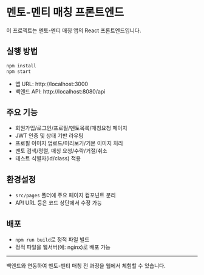 # 멘토-멘티 매칭 프론트엔드

이 프로젝트는 멘토-멘티 매칭 앱의 React 프론트엔드입니다.

## 실행 방법

```bash
npm install
npm start
```

- 앱 URL: http://localhost:3000
- 백엔드 API: http://localhost:8080/api

## 주요 기능
- 회원가입/로그인/프로필/멘토목록/매칭요청 페이지
- JWT 인증 및 상태 기반 라우팅
- 프로필 이미지 업로드/미리보기/기본 이미지 처리
- 멘토 검색/정렬, 매칭 요청/수락/거절/취소
- 테스트 식별자(id/class) 적용

## 환경설정
- `src/pages` 폴더에 주요 페이지 컴포넌트 분리
- API URL 등은 코드 상단에서 수정 가능

## 배포
- `npm run build`로 정적 파일 빌드
- 정적 파일을 웹서버(예: nginx)로 배포 가능

---

백엔드와 연동하여 멘토-멘티 매칭 전 과정을 웹에서 체험할 수 있습니다.
